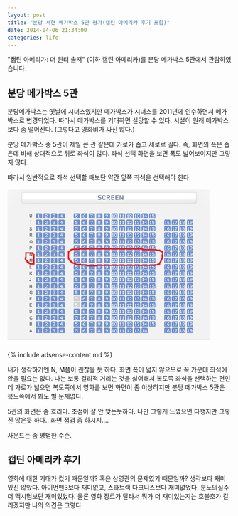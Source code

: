 ```yaml
---
layout: post
title: "분당 서현 메가박스 5관 평가(캡틴 아메리카 후기 포함)"
date: 2014-04-06 21:34:00
categories: life
---
```

"캡틴 아메리가: 더 윈터 솔저" (이하 캡틴 아메리카)를 분당 메가박스 5관에서 관람하였습니다.

## 분당 메가박스 5관

분당메가박스는 옛날에 시너스였지만 메가박스가 시너스를 2011년에 인수하면서 메가박스로 변경되었다. 따라서 메가박스를 기대하면 실망할 수 있다. 시설이 원래 메가박스보다 좀 떨어진다. (그렇다고 영화비가 싸진 않다.)

분당 메가박스 중 5관이 제일 큰 관 같은데 가로가 좁고 세로로 길다. 즉, 화면의 폭은 좁은데 비해 상대적으로 뒤로 좌석이 많다. 좌석 선택 화면을 보면 폭도 넓어보이지만 그렇지 않다.

따라서 일반적으로 좌석 선택할 때보단 약간 앞쪽 좌석을 선택해야 한다.

![bundang-megabox](/images/posts/life/bundang-megabox.PNG)

{% include adsense-content.md %}

내가 생각하기엔 N, M쯤이 괜찮을 듯 하다. 화면 폭이 넓지 않으므로 꼭 가운데 좌석에 앉을 필요는 없다. 나는 보통 걸리적 거리는 것을 싫어해서 복도쪽 좌석을 선택하는 편인데 가로가 넓으면 복도쪽에서 영화를 보면 화면이 좀 이상하지만 분당 메가박스 5관은 복도쪽에서 봐도 별 문제없다.

5관의 화면은 좀 흐리다. 초점이 잘 안 맞는듯하다. 나만 그렇게 느꼈으면 다행지만 그렇진 않은듯 하다.. 화면 점검 좀 하시지....

사운드는 좀 평범한 수준.

## 캡틴 아메리카 후기

영화에 대한 기대가 컸기 때문일까? 혹은 상영관의 문제였기 때문일까? 생각보다 재미있진 않았다. 아이언맨3보다 재미없고, 스타트랙 다크니스보다 재미없었다. 분노의질주 더 맥시멈보단 재미있었다. 물론 영화 장르가 달라서 뭐가 더 재미있는지는 호불호가 갈리겠지만 나의 의견은 그렇다.
